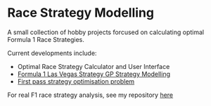 # Race Strategy Modelling

A small collection of hobby projects forcused on calculating optimal Formula 1 Race Strategies.

Current developments include:
- Optimal Race Strategy Calculator and User Interface
- [Formula 1 Las Vegas Strategy GP Strategy Modelling](https://github.com/TomWebster98/MATLAB-Simulink-Practice/blob/main/Las_Vegas_Strategy_Model/README.md)
- [First pass strategy optimisation problem](https://github.com/TomWebster98/MATLAB-Simulink-Practice/tree/main/Strategy_Optimiser_Practice)

For real F1 race strategy analysis, see my repository [here](https://github.com/TomWebster98/Race-Strategy-Analysis)


